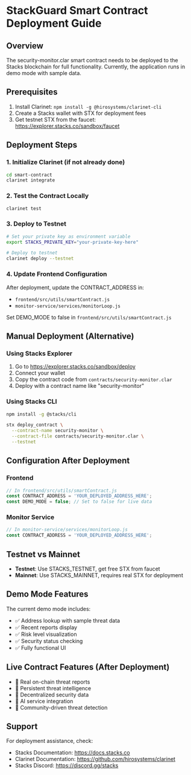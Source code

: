 # StackGuard Smart Contract Deployment Guide

## Overview
The security-monitor.clar smart contract needs to be deployed to the Stacks blockchain for full functionality. Currently, the application runs in demo mode with sample data.

## Prerequisites
1. Install Clarinet: `npm install -g @hirosystems/clarinet-cli`
2. Create a Stacks wallet with STX for deployment fees
3. Get testnet STX from the faucet: https://explorer.stacks.co/sandbox/faucet

## Deployment Steps

### 1. Initialize Clarinet (if not already done)
```bash
cd smart-contract
clarinet integrate
```

### 2. Test the Contract Locally
```bash
clarinet test
```

### 3. Deploy to Testnet
```bash
# Set your private key as environment variable
export STACKS_PRIVATE_KEY="your-private-key-here"

# Deploy to testnet
clarinet deploy --testnet
```

### 4. Update Frontend Configuration
After deployment, update the CONTRACT_ADDRESS in:
- `frontend/src/utils/smartContract.js`
- `monitor-service/services/monitorLoop.js`

Set DEMO_MODE to false in `frontend/src/utils/smartContract.js`

## Manual Deployment (Alternative)

### Using Stacks Explorer
1. Go to https://explorer.stacks.co/sandbox/deploy
2. Connect your wallet
3. Copy the contract code from `contracts/security-monitor.clar`
4. Deploy with a contract name like "security-monitor"

### Using Stacks CLI
```bash
npm install -g @stacks/cli

stx deploy_contract \
  --contract-name security-monitor \
  --contract-file contracts/security-monitor.clar \
  --testnet
```

## Configuration After Deployment

### Frontend
```javascript
// In frontend/src/utils/smartContract.js
const CONTRACT_ADDRESS = 'YOUR_DEPLOYED_ADDRESS_HERE';
const DEMO_MODE = false; // Set to false for live data
```

### Monitor Service
```javascript
// In monitor-service/services/monitorLoop.js
const CONTRACT_ADDRESS = 'YOUR_DEPLOYED_ADDRESS_HERE';
```

## Testnet vs Mainnet
- **Testnet**: Use STACKS_TESTNET, get free STX from faucet
- **Mainnet**: Use STACKS_MAINNET, requires real STX for deployment

## Demo Mode Features
The current demo mode includes:
- ✅ Address lookup with sample threat data
- ✅ Recent reports display
- ✅ Risk level visualization
- ✅ Security status checking
- ✅ Fully functional UI

## Live Contract Features (After Deployment)
- 🔗 Real on-chain threat reports
- 🔗 Persistent threat intelligence
- 🔗 Decentralized security data
- 🔗 AI service integration
- 🔗 Community-driven threat detection

## Support
For deployment assistance, check:
- Stacks Documentation: https://docs.stacks.co
- Clarinet Documentation: https://github.com/hirosystems/clarinet
- Stacks Discord: https://discord.gg/stacks
